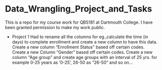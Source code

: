 # Data_Wrangling_Project_and_Tasks
This is a repo for my course work for QBS181 at Dartmouth College. I have been granted permission to make my work public.

* Project 1
Had to rename all the columns for eg.,calculate the time (in days) to complete enrollment and create a new column to have this data. Create a new column “Enrollment Status" based off certain codes. Create a new Column “Gender” based off certain codes. Create a new column “Age group” and create age groups with an interval of 25 yrs. for example 0-25 years as ‘0-25’, 26-50 as “26-50” and so on...

